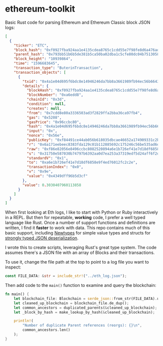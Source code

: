 # ethereum-toolkit
Basic Rust code for parsing Ethereum and Ethereum Classic block JSON logs:

```json
[
  {
    "ticker": "ETC",
    "block_hash": "0xf0927fba924aa1e4135cdea8765c1cdd55e7f98fe8d6a476ade0821051b7dac0",
    "parent_hash": "0x793bb51b6b5de381b5ca50ba02dba1c5cfe80dc04b75130585ecfcc8d69005a9",
    "block_height": "10939864",
    "time": "1596683645",
    "transaction_type": "ButerinTransaction",
    "transaction_objects": [
      {
        "txid": "0x4a1e04d695f6bdc8e14946246da7bb8a3661989fb94ec56b6643c2ff2ab03b14",
        "details": {
          "blockHash": "0xf0927fba924aa1e4135cdea8765c1cdd55e7f98fe8d6a476ade0821051b7dac0",
          "blockNumber": "0xa6edd8",
          "chainId": "0x3d",
          "condition": null,
          "creates": null,
          "from": "0x7cdd8e80a3336503ad3f2829ffa2bba36ca97fb4",
          "gas": "0x5208",
          "gasPrice": "0x96ccbc80",
          "hash": "0x4a1e04d695f6bdc8e14946246da7bb8a3661989fb94ec56b6643c2ff2ab03b14",
          "input": "0x",
          "nonce": "0x56e",
          "publicKey": "0xf84491ce44ab056b618035dbcae46652a174909331c2b271e0c97ac117397caa5ce22e73b5bc9e8b3b3879bc247f52f8ea3b0db3189d81b2ca8565866742883a",
          "r": "0x6a171eebeec8383fda129c01b112885692c175246c56be535ad6de22ba64e54f",
          "raw": "0xf86e82056e8496ccbc8082520894a6e1b726ef41e7d18df6858e9f4ed76012fc2c2e8804349dff96b5d3cf80819ea06a171eebeec8383fda129c01b112885692c175246c56be535ad6de22ba64e54fa0031750e587030b74797b6392aa0d7ea253a37319edf5d24aff6f2d932fba50b0",
          "s": "0x31750e587030b74797b6392aa0d7ea253a37319edf5d24aff6f2d932fba50b0",
          "standardV": "0x1",
          "to": "0xa6e1b726ef41e7d18df6858e9f4ed76012fc2c2e",
          "transactionIndex": "0x0",
          "v": "0x9e",
          "value": "0x4349dff96b5d3cf"
        },
        "value": 0.3030407960113858
      }
    ]
  }
]
```


When first looking at Eth logs, I like
to start with Python or Ruby interactively in a REPL. But then for repeatable, **working** code, I
prefer a well typed language like Rust. Once a number of support functions and definitions are written,
I find it **faster** to work with data. This repo contains much of this basic support, including [Newtypes](https://doc.rust-lang.org/rust-by-example/generics/new_types.html)
for simple value types and structs for [strongly typed JSON deserialization](https://docs.serde.rs/serde_json/#parsing-json-as-strongly-typed-data-structures).

I wrote this to create scripts, leveraging Rust's great type system.
The code assumes there's a JSON file with an array of Blocks and their transactions.

To use it, change the file path at the top to point to a log file you want to inspect:

```rust
const FILE_DATA: &str = include_str!("../eth_log.json");
```

Then add code to the `main()` function to examine and query the blockchain:

```rust
fn main() {
    let blockchain_file: Blockchain = serde_json::from_str(FILE_DATA).unwrap();
    let cleaned_up_blockchain = blockchain_file.de_dup();
    let common_ancestors = duplicated_parents(&cleaned_up_blockchain);
    let _block_by_hash = make_lookup_by_hash(&cleaned_up_blockchain);

    println!(
        "Number of duplicate Parent references (reorgs): {}\n",
        common_ancestors.len()
    );
}
```
